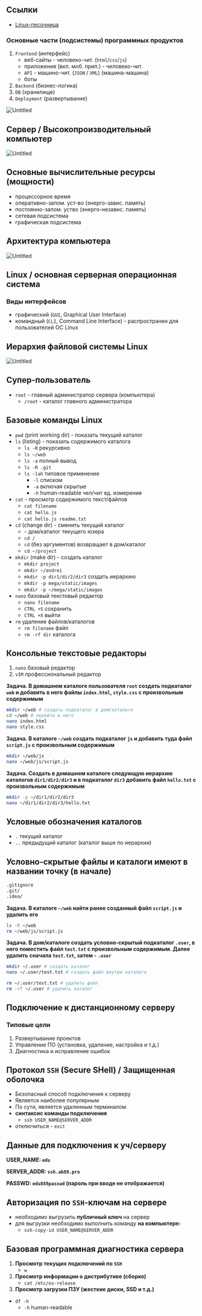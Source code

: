 ## Ссылки

- [Linux-песочница](https://bellard.org/jslinux/vm.html?url=alpine-x86.cfg&mem=192)

### Основные части (подсистемы) программных продуктов

1. `Frontend` (интерфейс)
    - веб-сайты - человеко-чит. (`html`/`css`/`js`)
    - приложения (вкл. моб. прил.) - человеко-чит.
    - `API` - машино-чит. (`JSON` / `XML`) (машина-машина)
    - боты
2. `Backend` (бизнес-логика)
3. `DB` (хранилище)
4. `Deployment` (развертывание)

![Untitled](https://prod-files-secure.s3.us-west-2.amazonaws.com/95d3eea4-bdd9-4866-805a-55b03d066b78/cfe2e729-800e-467a-94cb-3447c751ff54/Untitled.png)

## Сервер / Высокопроизводительный компьютер

![Untitled](https://prod-files-secure.s3.us-west-2.amazonaws.com/95d3eea4-bdd9-4866-805a-55b03d066b78/684a8bb5-f80c-40b1-be4b-287e4c01dd2e/Untitled.png)

## Основные вычислительные ресурсы (мощности)

- процессорное время
- оперативно-запом. уст-во (энерго-завис. память)
- постоянно-запом. уство (энерго-независ. память)
- сетевая подсистема
- графическая подсистема

## Архитектура компьютера

![Untitled](https://prod-files-secure.s3.us-west-2.amazonaws.com/95d3eea4-bdd9-4866-805a-55b03d066b78/b79ee03e-0544-483b-ad47-d2d5585eed47/Untitled.png)

## Linux / основная серверная операционная система

### Виды интерфейсов

- графический (`GUI`, Graphical User Interface)
- командный (`CLI`, Command Line Interface) - распространен для пользователей ОС Linux

## Иерархия файловой системы Linux

![Untitled](https://prod-files-secure.s3.us-west-2.amazonaws.com/95d3eea4-bdd9-4866-805a-55b03d066b78/805e4a31-131e-45f5-bac3-a8d4b31afb21/Untitled.png)

## Супер-пользователь

- `root` - главный администратор сервера (компьютера)
    - `/root` - каталог главного администратора

## Базовые команды Linux

- `pwd` (print working dir) - показать текущий каталог
- `ls` (listing) - показать содержимого каталога
    - `ls -R` рекурсивно
    - `ls ~/web`
    - `ls -a` полный вывод
    - `ls -R .git`
    - `ls -lah` типовое применение
        - `-l` списком
        - `-a` включая скрытые
        - `-h` human-readable чел/чит ед. измерения
- `cat` - просмотр содержимого текст/файлов
    - `cat filename`
    - `cat hello.js`
    - `cat hello.js readme.txt`
- `cd` (change dir) - сменить текущий каталог
    - `~` дом/каталог текущего юзера
    - `cd /`
    - `cd` (без аргументов) возвращает в дом/каталог
    - `cd ~/project`
- `mkdir` (make dir) - создать каталог
    - `mkdir project`
    - `mkdir ~/andrei`
    - `mkdir -p dir1/dir2/dir3` создать иерархию
    - `mkdir -p mega/static/images`
    - `mkdir -p ~/mega/static/images`
- `nano` базовый текстовый редактор
    - `nano filename`
    - `CTRL +S` сохранить
    - `CTRL +X` выйти
- `rm` удаление файлов/каталогов
    - `rm filename` файл
    - `rm -rf dir` каталога

## Консольные текстовые редакторы

1. `nano` базовый редактор
2. `vIM` профессиональный редактор

**Задача. В домашнем каталоге пользователя `root` создать подкаталог `web` и добавить в него файлы `index.html`, `style.css` с произвольным содержимым**

```bash
mkdir ~/web # создать подкаталог в дом/каталоге
cd ~/web # перейти в него
nano index.html
nano style.css
```

**Задача. В каталоге `~/web` создать подкаталог `js` и добавить туда файл `script.js` с произвольным содержимым**

```bash
mkdir ~/web/js
nano ~/web/js/script.js
```

**Задача. Создать в домашнем каталоге следующую иерархию каталогов `dir1/dir2/dir3` и в подкаталог `dir3` добавить файл `hello.txt` с произвольным содержимым**

```bash
mkdir -p ~/dir1/dir2/dir3
nano ~/dir1/dir2/dir3/hello.txt
```

## Условные обозначения каталогов

- `.` текущий каталог
- `..` предыдущий каталог (каталог выше по иерархии)

## Условно-скрытые файлы и каталоги имеют в названии точку (в начале)

```bash
.gitignore
.git/
.idea/
```

**Задача. В каталоге `~/web` найти ранее созданный файл `script.js` и удалить его**

```bash
ls -R ~/web
rm ~/web/js/script.js
```

**Задача. В дом/каталоге создать условно-скрытый подкаталог `.user`, в него поместить файл `test.txt` с произвольным содержимым. Далее удалить сначала `test.txt`, затем - `.user`**

```bash
mkdir ~/.user # создать каталог
nano ~/.user/test.txt # создать файл внутри каталога

rm ~/.user/test.txt # удалить файл
rm -rf ~/.user # удалить каталог
```

## Подключение к дистанционному серверу

### Типовые цели

1. Развертывание проектов
2. Управление ПО (установка, удаление, настройка и т.д.)
3. Диагностика и исправление ошибок

## Протокол `SSH` (Secure SHell) / Защищенная оболочка

- Безопасный способ подключения к серверу
- Является наиболее популярным
- По сути, является удаленным терминалом
- **синтаксис команды подключения**
    - `ssh USER_NAME@SERVER_ADDR`
- отключиться - `exit`

## Данные для подключения к уч/серверу

**USER_NAME: `edu`**

**SERVER_ADDR: `ssh.ab88.pro`**

**PASSWD: `edu888passwd` (пароль при вводе не отображается)**

## Авторизация по `SSH`-ключам на сервере

- необходимо выгрузить **публичный ключ** на сервер
- для выгрузки необходимо выполнить команду **на компьютере:**
    - `ssh-copy-id USER_NAME@SERVER_ADDR`

## Базовая программная диагностика сервера

1. **Просмотр текущих подключений по `SSH`**
    - `w`
2. **Просмотр информации о дистрибутиве (сборке)**
    - `cat /etc/os-release`
3. **Просмотр загрузки ПЗУ (жесткие диски, SSD и т.д.)**
- `df -h`
    - `-h` human-readable